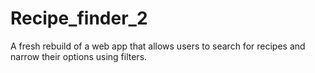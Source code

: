 # Recipe_finder_2
A fresh rebuild of a web app that allows users to search for recipes and narrow their options using filters.
